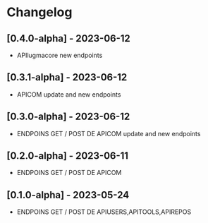 # Changelog

## [0.4.0-alpha] - 2023-06-12
-  APIlugmacore new endpoints
## [0.3.1-alpha] - 2023-06-12
-  APICOM update and new endpoints
## [0.3.0-alpha] - 2023-06-12
- ENDPOINS GET / POST DE APICOM update and new endpoints
## [0.2.0-alpha] - 2023-06-11
- ENDPOINS GET / POST DE APICOM
## [0.1.0-alpha] - 2023-05-24
- ENDPOINS GET / POST DE APIUSERS,APITOOLS,APIREPOS

